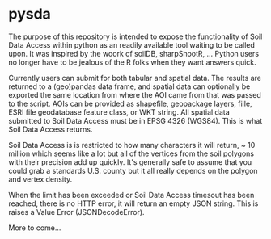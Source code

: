 # pysda
 
The purpose of this repository is intended to expose the functionality of Soil Data Access within python as an readily available tool waiting to be called upon.  It was inspired by the woork of soilDB, sharpShootR, ...  Python users no longer have to be jealous of the R folks when they want answers quick.

Currently users can submit for both tabular and spatial data.  The results are returned to a (geo)pandas data frame, and spatial data can optionally be exported the same location from where the AOI came from that was passed to the script.  AOIs can be provided as shapefile, geopackage layers, fille, ESRI file geodatabase feature class, or WKT string.  All spatial data submitted to Soil Data Access must be in EPSG 4326 (WGS84).  This is what Soil Data Access returns.

Soil Data Access is is restricted to how many characters it will return, ~ 10 million which seems like a lot but all of the vertices from the soil polygons with their precision add up quickly.  It's generally safe to assume that you could grab a standards U.S. county but it all really depends on the polygon and vertex density.

When the limit has been exceeded or Soil Data Access timesout has been reached, there is no HTTP error, it will return an empty JSON string.  This is raises a Value Error (JSONDecodeError).

More to come...

